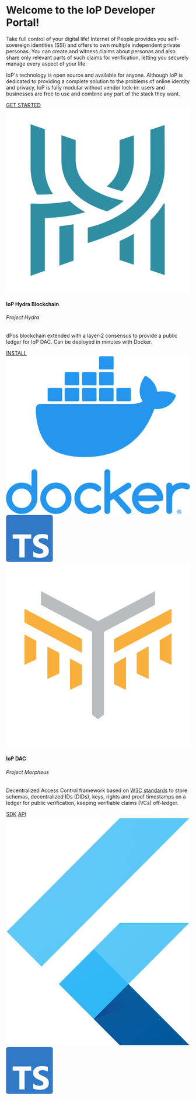 <style>
  .sidebar {
    display:none;
  }

  .content {
    position: relative;
    top: initial;
    left: initial;
    right: initial;
    bottom: initial;
  }
</style>

<div class="jumbotron">
  <h1 class="display-3 text-center">Welcome to the IoP Developer Portal!</h1>
  <p class="lead">
    Take full control of your digital life! Internet of People provides you self-sovereign identities (SSI) and offers to own multiple independent private personas. You can create and witness claims about personas and also share only relevant parts of such claims for verification, letting you securely manage every aspect of your life.
  </p>
  <p>
    IoP's technology is open source and available for anyone. Although IoP is dedicated to providing a complete solution to the problems of online identity and privacy, IoP is fully modular without vendor lock-in: users and businesses are free to use and combine any part of the stack they want.
  </p>
  <div class="text-center mb-5 mt-4">
    <a href="/#/get_started" id="get-started-btn" class="btn btn-lg btn-primary">GET STARTED</a>
  </div>
  <div class="row">
    <div class="col-sm-6">
      <div class="card h-100">
        <div class="card-body d-flex flex-column">
          <div class="row no-gutters">
            <div class="col-2">
              <img src="/assets/hydra_logo.png" class="iop-logo mt-2">
            </div>
            <div class="col-10 mt-2 pl-3">
              <h4 class="card-title">IoP Hydra Blockchain</h4>
              <h6 class="card-subtitle text-muted">Project Hydra</h6>
            </div>
          </div>
          <p class="card-text">dPos blockchain extended with a layer-2 consensus to provide a public ledger for IoP DAC. Can be deployed in minutes with Docker.</p>
          <div class="mt-auto">
            <a href="/#/hydra?id=install-amp-run" class="btn btn-sm btn-outline-primary w-50">INSTALL</a>
            <img src="/assets/docker_square_logo.png" class="tech-logo ml-2" title="Docker">
            <img src="/assets/ts_square_logo.png" class="tech-logo ml-3" title="Typescript">
          </div>
        </div>
      </div>
    </div>
    <div class="col-sm-6">
      <div class="card h-100">
        <div class="card-body d-flex flex-column">
          <div class="row no-gutters">
            <div class="col-2">
              <img src="/assets/morpheus_logo.png" class="iop-logo mt-2">
            </div>
            <div class="col-10 mt-2 pl-3">
              <h4 class="card-title">IoP DAC</h4>
              <h6 class="card-subtitle text-muted">Project Morpheus</h6>
            </div>
          </div>
          <p class="card-text">Decentralized Access Control framework based on <a href="https://w3c.github.io/did-core">W3C standards</a> to store schemas, decentralized IDs (DIDs), keys, rights and proof timestamps on a ledger for public verification, keeping verifiable claims (VCs) off-ledger.</p>
          <div class="d-inline-flex">
            <a href="/#/sdk/dac" class="btn btn-sm btn-outline-primary mr-2 w-25">SDK</a>
            <a href="/#/api/api" class="btn btn-sm btn-outline-primary w-25">API</a>
            <img src="/assets/flutter_square_logo.png" class="tech-logo ml-2" title="Flutter">
            <img src="/assets/ts_square_logo.png" class="tech-logo ml-3" title="Typescript">
          </div>
        </div>
      </div>
    </div>
  </div>
</div>